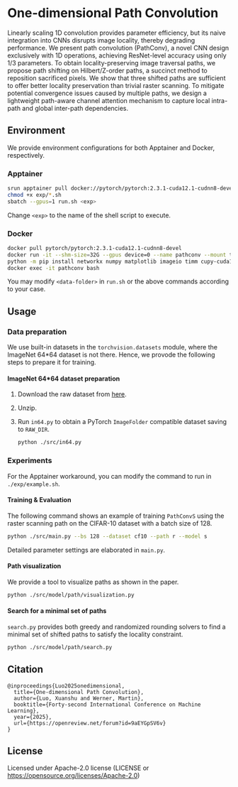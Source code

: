 # One-dimensional Path Convolution

Linearly scaling 1D convolution provides parameter efficiency, but its naive integration into CNNs disrupts image locality, thereby degrading performance. We present path convolution (PathConv), a novel CNN design exclusively with 1D operations, achieving ResNet-level accuracy using only 1/3 parameters. To obtain locality-preserving image traversal paths, we propose path shifting on Hilbert/Z-order paths, a succinct method to reposition sacrificed pixels. We show that three shifted paths are sufficient to offer better locality preservation than trivial raster scanning. To mitigate potential convergence issues caused by multiple paths, we design a lightweight path-aware channel attention mechanism to capture local intra-path and global inter-path dependencies.

## Environment

We provide environment configurations for both Apptainer and Docker, respectively.

### Apptainer

```bash
srun apptainer pull docker://pytorch/pytorch:2.3.1-cuda12.1-cudnn8-devel
chmod +x exp/*.sh
sbatch --gpus=1 run.sh <exp>
```

Change `<exp>` to the name of the shell script to execute.

### Docker

```bash
docker pull pytorch/pytorch:2.3.1-cuda12.1-cudnn8-devel
docker run -it --shm-size=32G --gpus device=0 --name pathconv --mount type=bind,src=<data-folder>,dst=/data --mount type=bind,src=$(pwd),dst=/workspace pytorch/pytorch:2.3.1-cuda12.1-cudnn8-devel bash
python -m pip install networkx numpy matplotlib imageio timm cupy-cuda12x PuLP scikit-learn ninja
docker exec -it pathconv bash
```

You may modify `<data-folder>` in `run.sh` or the above commands according to your case.

## Usage

### Data preparation

We use built-in datasets in the `torchvision.datasets` module, where the ImageNet 64*64 dataset is not there. Hence, we provode the following steps to prepare it for training. 

#### ImageNet 64*64 dataset preparation

1. Download the raw dataset from [here](https://image-net.org/download-images.php).
2. Unzip.
3. Run `in64.py` to obtain a PyTorch `ImageFolder` compatible dataset saving to `RAW_DIR`.

    ```bash
    python ./src/in64.py
    ```

### Experiments

For the Apptainer workaround, you can modify the command to run in `./exp/example.sh`.

#### Training & Evaluation

The following command shows an example of training `PathConvS` using the raster scanning path on the CIFAR-10 dataset with a batch size of 128.

```bash
python ./src/main.py --bs 128 --dataset cf10 --path r --model s
```

Detailed parameter settings are elaborated in `main.py`.

#### Path visualization

We provide a tool to visualize paths as shown in the paper.

```bash
python ./src/model/path/visualization.py
```

#### Search for a minimal set of paths

`search.py` provides both greedy and randomized rounding solvers to find a minimal set of shifted paths to satisfy the locality
constraint.

```bash
python ./src/model/path/search.py
```

## Citation

```
@inproceedings{Luo2025onedimensional,
  title={One-dimensional Path Convolution},
  author={Luo, Xuanshu and Werner, Martin},
  booktitle={Forty-second International Conference on Machine Learning},
  year={2025},
  url={https://openreview.net/forum?id=9aEYGpSV6v}
}
```

## License

Licensed under Apache-2.0 license (LICENSE or https://opensource.org/licenses/Apache-2.0)
